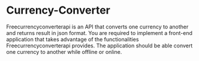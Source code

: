 # Currency-Converter
Freecurrencyconverterapi is an API that converts one currency to another and returns result in json format. You are required to implement a front-end application that takes advantage of the functionalities Freecurrencyconverterapi provides. The application should be able convert one currency to another while offline or online.

